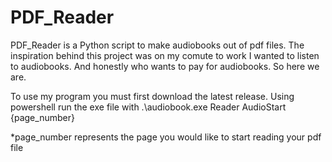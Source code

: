 # PDF_Reader

PDF_Reader is a Python script to make audiobooks out of pdf files. The inspiration behind this project was on my comute to work I wanted to listen to audiobooks. And honestly who wants to pay for audiobooks. So here we are.

To use my program you must first download the latest release. Using powershell run the exe file with .\audiobook.exe Reader AudioStart {page_number}

*page_number represents the page you would like to start reading your pdf file